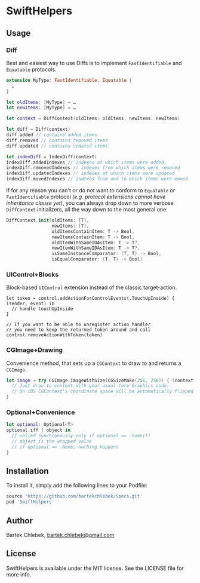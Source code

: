 # SwiftHelpers

## Usage

### Diff

Best and easiest way to use Diffs is to implement `FastIdentifiable` and `Equatable` protocols.

```swift
extension MyType: FastIdentifiable, Equatable {
  …
}

let oldItems: [MyType] = …
let newItems: [MyType] = …

let context = DiffContext(oldItems: oldItems, newItems: newItems)

let diff = Diff(context)
diff.added // contains added items
diff.removed // contains removed items
diff.updated // contains updated items

let indexDiff = IndexDiff(context)
indexDiff.addedIndexes // indexes at which items were added
indexDiff.removedIndexes // indexes from which items were removed
indexDiff.updatedIndexes // indexes at which items were updated
indexDiff.movedIndexes // indexes from and to which items were moved
```

If for any reason you can't or do not want to conform to `Equatable` or `FastIdentifiable` protocol *(e.g. protocol extensions cannot have inheritance clause yet)*, you can always drop down to more verbose `DiffContext` initializers, all the way down to the most general one:

```swift
DiffContext.init(oldItems: [T],
                 newItems: [T],
                 oldItemsContainItem: T -> Bool,
                 newItemsContainItem: T -> Bool,
                 oldItemWithSameIDAsItem: T -> T?,
                 newItemWithSameIDAsItem: T -> T?,
                 isSameInstanceComparator: (T, T) -> Bool,
                 isEqualComparator: (T, T) -> Bool)
```

### UIControl+Blocks

Block-based `UIControl` extension instead of the classic target-action.

```
let token = control.addActionForControlEvents(.TouchUpInside) { (sender, event) in
  // handle touchUpInside
}

// If you want to be able to unregister action handler
// you need to keep the returned token around and call
control.removeActionWithToken(token)
```

### CGImage+Drawing

Convenience method, that sets up a `CGContext` to draw to and returns a `CGImage`.

```swift
let image = try CGImage.imageWithSize(CGSizeMake(256, 256)) { (context, size) in
  // Just draw to context with your usual Core Graphics code.
  // On iOS CGContext's coordinate space will be automatically flipped and translated so that (0, 0) is at the top-left corner.
}
```

### Optional+Convenience

```swift
let optional: Optional<T>
optional.iff { object in
  // called synchronously only if optional == .Some(T)
  // object is the wrapped value
  // if optional == .None, nothing happens
}
```

## Installation

To install it, simply add the following lines to your Podfile:

```ruby
source 'https://github.com/bartekchlebek/Specs.git'
pod 'SwiftHelpers'
```

## Author

Bartek Chlebek, bartek.chlebek@gmail.com

## License

SwiftHelpers is available under the MIT license. See the LICENSE file for more info.
